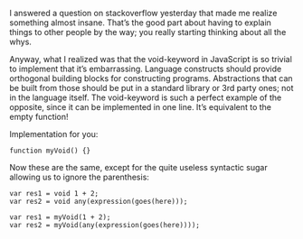 I answered a question on stackoverflow yesterday that made me realize something almost insane. That’s the good part about having to explain things to other people by the way; you really starting thinking about all the whys.

Anyway, what I realized was that the void-keyword in JavaScript is so trivial to implement that it’s embarrassing. Language constructs should provide orthogonal building blocks for constructing programs. Abstractions that can be built from those should be put in a standard library or 3rd party ones; not in the language itself. The void-keyword is such a perfect example of the opposite, since it can be implemented in one line. It’s equivalent to the empty function! 

Implementation for you:

    function myVoid() {}

Now these are the same, except for the quite useless syntactic sugar allowing us to ignore the parenthesis:

    var res1 = void 1 + 2;
    var res2 = void any(expression(goes(here)));

    var res1 = myVoid(1 + 2);
    var res2 = myVoid(any(expression(goes(here))));
